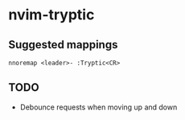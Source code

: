 # nvim-tryptic

## Suggested mappings

```
nnoremap <leader>- :Tryptic<CR>
```

## TODO

- Debounce requests when moving up and down
